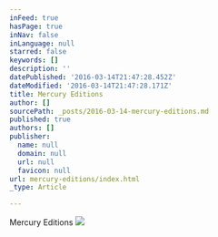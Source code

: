 ```yaml
---
inFeed: true
hasPage: true
inNav: false
inLanguage: null
starred: false
keywords: []
description: ''
datePublished: '2016-03-14T21:47:28.452Z'
dateModified: '2016-03-14T21:47:28.171Z'
title: Mercury Editions
author: []
sourcePath: _posts/2016-03-14-mercury-editions.md
published: true
authors: []
publisher:
  name: null
  domain: null
  url: null
  favicon: null
url: mercury-editions/index.html
_type: Article

---
```

Mercury Editions
![](https://the-grid-user-content.s3-us-west-2.amazonaws.com/eab5cc43-a190-46c1-953e-1911983badb0.jpg)
